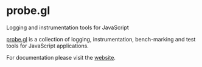# probe.gl

Logging and instrumentation tools for JavaScript

[probe.gl](https://uber-web.github.io/probe.gl/#/documentation/overview/docs) is a collection of logging, instrumentation, bench-marking and test tools for JavaScript applications.

For documentation please visit the [website](https://uber-web.github.io/probe.gl/#/documentation/overview).

